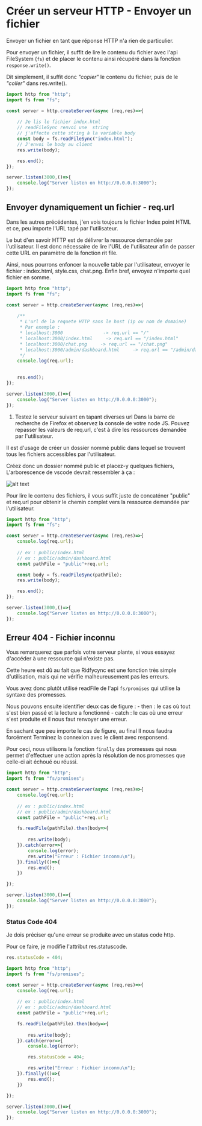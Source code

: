 # Créer un serveur HTTP - Envoyer un fichier

Envoyer un fichier en tant que réponse HTTP n'a rien de particulier.

Pour envoyer un fichier, il suffit de lire le contenu du fichier avec l'api FileSystem (`fs`) et de placer le contenu ainsi récupéré dans la fonction `response.write()`.

Dit simplement, il suffit donc *"copier"* le contenu du fichier, puis de le *"coller"* dans res.write(). 

```js
import http from "http";
import fs from "fs";

const server = http.createServer(async (req,res)=>{
    
    // Je lis le fichier index.html
    // readFileSync renvoi une  string
    // j'affecte cette string à la variable body 
    const body = fs.readFileSync("index.html");
    // J'envoi le body au client
    res.write(body);

    res.end();
});

server.listen(3000,()=>{
    console.log("Server listen on http://0.0.0.0:3000");
});
```

## Envoyer dynamiquement un fichier - req.url

Dans les autres précédentes, j'en vois toujours le fichier Index point HTML et ce, peu importe l'URL tapé par l'utilisateur. 

Le but d'en savoir HTTP est de délivrer la ressource demandée par l'utilisateur. Il est donc nécessaire de lire l'URL de l'utilisateur afin de passer cette URL en paramètre de la fonction rit file.

Ainsi, nous pourrons enfoncer la nouvelle table par l'utilisateur, envoyer le fichier : index.html, style.css, chat.png. Enfin bref, envoyez n'importe quel fichier en somme. 

```js
import http from "http";
import fs from "fs";

const server = http.createServer(async (req,res)=>{
    
    /**
     * L'url de la requete HTTP sans le host (ip ou nom de domaine)
     * Par exemple :
     * localhost:3000               -> req.url == "/"
     * localhost:3000/index.html     -> req.url == "/index.html"
     * localhost:3000/chat.png     -> req.url == "/chat.png"
     * localhost:3000/admin/dashboard.html     -> req.url == "/admin/dashboard.html"
     */
    console.log(req.url);
    

    res.end();
});

server.listen(3000,()=>{
    console.log("Server listen on http://0.0.0.0:3000");
});
```

1. Testez le serveur suivant en tapant diverses url Dans la barre de recherche de Firefox et observez la console de votre node JS. Pouvez repasser les valeurs de req.url, c'est à dire les ressources demandée par l'utilisateur.


Il est d'usage de créer un dossier nommé public dans lequel se trouvent tous les fichiers accessibles par l'utilisateur. 

Créez donc un dossier nommé public et placez-y quelques fichiers, L'arborescence de vscode  devrait ressembler à ça :

![alt text](image-1.png)

Pour lire le contenu des fichiers, il vous suffit juste de concaténer "public" et req.url pour obtenir le chemin complet vers la ressource demandée par l'utilisateur. 


```js
import http from "http";
import fs from "fs";

const server = http.createServer(async (req,res)=>{
    console.log(req.url);
    
    // ex : public/index.html
    // ex : public/admin/dashboard.html
    const pathFile = "public"+req.url;

    const body = fs.readFileSync(pathFile);
    res.write(body);

    res.end();
});

server.listen(3000,()=>{
    console.log("Server listen on http://0.0.0.0:3000");
});
```

## Erreur 404 - Fichier inconnu

Vous remarquerez que parfois votre serveur plante, si vous essayez d'accéder à une ressource qui n'existe pas. 

Cette heure est dû au fait que Ridfycync est une fonction très simple d'utilisation, mais qui ne vérifie malheureusement pas les erreurs.

Vous avez donc plutôt utilisé readFile de l'api `fs/promises` qui utilise la syntaxe des promesses.

Nous pouvons ensuite identifier deux cas de figure : 
    - then : le cas où tout s'est bien passé et la lecture a fonctionné 
    - catch : le cas où une erreur s'est produite et il nous faut renvoyer une erreur.

En sachant que peu importe le cas de figure, au final Il nous faudra forcément Terminez la connexion avec le client avec responsend. 

Pour ceci, nous utilisons la fonction `finally` des promesses qui nous permet d'effectuer une action après la résolution de nos promesses que celle-ci ait échoué ou réussi.

```js
import http from "http";
import fs from "fs/promises";

const server = http.createServer(async (req,res)=>{
    console.log(req.url);
    
    // ex : public/index.html
    // ex : public/admin/dashboard.html
    const pathFile = "public"+req.url;

    fs.readFile(pathFile).then(body=>{
        
        res.write(body);
    }).catch(error=>{
        console.log(error);
        res.write("Erreur : Fichier inconnu\n");
    }).finally(()=>{
        res.end();
    })

});

server.listen(3000,()=>{
    console.log("Server listen on http://0.0.0.0:3000");
});
```

### Status Code 404

Je dois préciser qu'une erreur se produite avec un status code http. 

Pour ce faire, je modifie l'attribut res.statuscode.

```js
res.statusCode = 404;
```


```js
import http from "http";
import fs from "fs/promises";

const server = http.createServer(async (req,res)=>{
    console.log(req.url);
    
    // ex : public/index.html
    // ex : public/admin/dashboard.html
    const pathFile = "public"+req.url;

    fs.readFile(pathFile).then(body=>{
        
        res.write(body);
    }).catch(error=>{
        console.log(error);

        res.statusCode = 404;

        res.write("Erreur : Fichier inconnu\n");
    }).finally(()=>{
        res.end();
    })

});

server.listen(3000,()=>{
    console.log("Server listen on http://0.0.0.0:3000");
});
```
